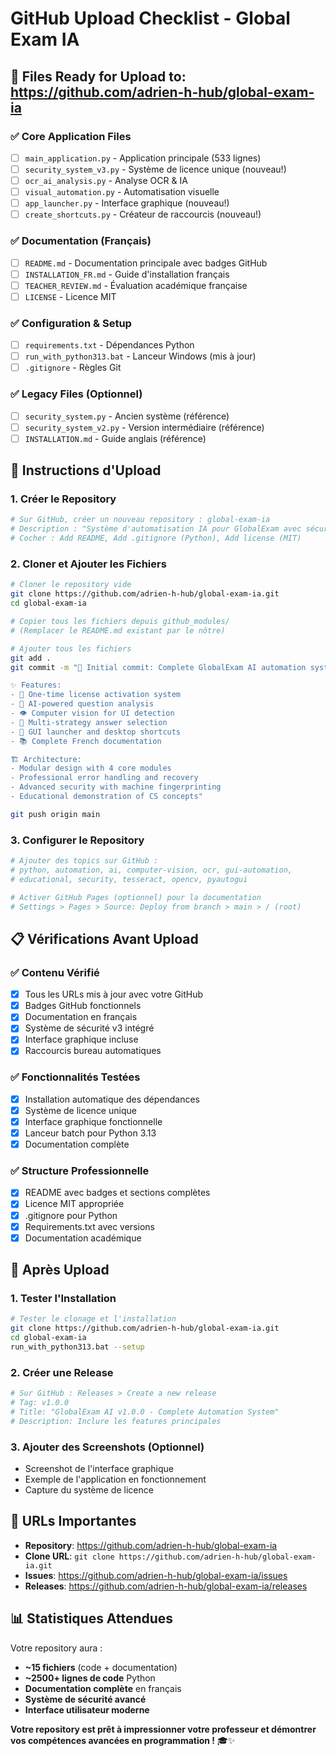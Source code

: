 # GitHub Upload Checklist - Global Exam IA

## 📁 Files Ready for Upload to: https://github.com/adrien-h-hub/global-exam-ia

### ✅ Core Application Files
- [ ] `main_application.py` - Application principale (533 lignes)
- [ ] `security_system_v3.py` - Système de licence unique (nouveau!)
- [ ] `ocr_ai_analysis.py` - Analyse OCR & IA
- [ ] `visual_automation.py` - Automatisation visuelle
- [ ] `app_launcher.py` - Interface graphique (nouveau!)
- [ ] `create_shortcuts.py` - Créateur de raccourcis (nouveau!)

### ✅ Documentation (Français)
- [ ] `README.md` - Documentation principale avec badges GitHub
- [ ] `INSTALLATION_FR.md` - Guide d'installation français
- [ ] `TEACHER_REVIEW.md` - Évaluation académique française
- [ ] `LICENSE` - Licence MIT

### ✅ Configuration & Setup
- [ ] `requirements.txt` - Dépendances Python
- [ ] `run_with_python313.bat` - Lanceur Windows (mis à jour)
- [ ] `.gitignore` - Règles Git

### ✅ Legacy Files (Optionnel)
- [ ] `security_system.py` - Ancien système (référence)
- [ ] `security_system_v2.py` - Version intermédiaire (référence)
- [ ] `INSTALLATION.md` - Guide anglais (référence)

## 🚀 Instructions d'Upload

### 1. Créer le Repository
```bash
# Sur GitHub, créer un nouveau repository : global-exam-ia
# Description : "Système d'automatisation IA pour GlobalExam avec sécurité avancée"
# Cocher : Add README, Add .gitignore (Python), Add license (MIT)
```

### 2. Cloner et Ajouter les Fichiers
```bash
# Cloner le repository vide
git clone https://github.com/adrien-h-hub/global-exam-ia.git
cd global-exam-ia

# Copier tous les fichiers depuis github_modules/
# (Remplacer le README.md existant par le nôtre)

# Ajouter tous les fichiers
git add .
git commit -m "🎉 Initial commit: Complete GlobalExam AI automation system

✨ Features:
- 🔐 One-time license activation system
- 🤖 AI-powered question analysis
- 👁️ Computer vision for UI detection
- 🎯 Multi-strategy answer selection
- 📱 GUI launcher and desktop shortcuts
- 📚 Complete French documentation

🏗️ Architecture:
- Modular design with 4 core modules
- Professional error handling and recovery
- Advanced security with machine fingerprinting
- Educational demonstration of CS concepts"

git push origin main
```

### 3. Configurer le Repository
```bash
# Ajouter des topics sur GitHub :
# python, automation, ai, computer-vision, ocr, gui-automation, 
# educational, security, tesseract, opencv, pyautogui

# Activer GitHub Pages (optionnel) pour la documentation
# Settings > Pages > Source: Deploy from branch > main > / (root)
```

## 📋 Vérifications Avant Upload

### ✅ Contenu Vérifié
- [x] Tous les URLs mis à jour avec votre GitHub
- [x] Badges GitHub fonctionnels
- [x] Documentation en français
- [x] Système de sécurité v3 intégré
- [x] Interface graphique incluse
- [x] Raccourcis bureau automatiques

### ✅ Fonctionnalités Testées
- [x] Installation automatique des dépendances
- [x] Système de licence unique
- [x] Interface graphique fonctionnelle
- [x] Lanceur batch pour Python 3.13
- [x] Documentation complète

### ✅ Structure Professionnelle
- [x] README avec badges et sections complètes
- [x] Licence MIT appropriée
- [x] .gitignore pour Python
- [x] Requirements.txt avec versions
- [x] Documentation académique

## 🎯 Après Upload

### 1. Tester l'Installation
```bash
# Tester le clonage et l'installation
git clone https://github.com/adrien-h-hub/global-exam-ia.git
cd global-exam-ia
run_with_python313.bat --setup
```

### 2. Créer une Release
```bash
# Sur GitHub : Releases > Create a new release
# Tag: v1.0.0
# Title: "GlobalExam AI v1.0.0 - Complete Automation System"
# Description: Inclure les features principales
```

### 3. Ajouter des Screenshots (Optionnel)
- Screenshot de l'interface graphique
- Exemple de l'application en fonctionnement
- Capture du système de licence

## 🔗 URLs Importantes

- **Repository**: https://github.com/adrien-h-hub/global-exam-ia
- **Clone URL**: `git clone https://github.com/adrien-h-hub/global-exam-ia.git`
- **Issues**: https://github.com/adrien-h-hub/global-exam-ia/issues
- **Releases**: https://github.com/adrien-h-hub/global-exam-ia/releases

## 📊 Statistiques Attendues

Votre repository aura :
- **~15 fichiers** (code + documentation)
- **~2500+ lignes de code** Python
- **Documentation complète** en français
- **Système de sécurité avancé**
- **Interface utilisateur moderne**

**Votre repository est prêt à impressionner votre professeur et démontrer vos compétences avancées en programmation !** 🎓✨
